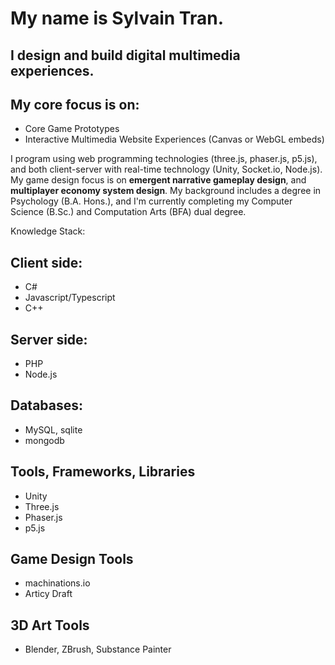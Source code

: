 # My name is Sylvain Tran.
## I design and build digital multimedia experiences.
## My core focus is on:
- Core Game Prototypes
- Interactive Multimedia Website Experiences (Canvas or WebGL embeds)

I program using web programming technologies (three.js, phaser.js, p5.js), and both client-server with real-time technology (Unity, Socket.io, Node.js). 
My game design focus is on **emergent narrative gameplay design**, and **multiplayer economy system design**.
My background includes a degree in Psychology (B.A. Hons.), and I'm currently completing my Computer Science (B.Sc.) and Computation Arts (BFA) dual degree.

Knowledge Stack:
## Client side:
- C#
- Javascript/Typescript
- C++

## Server side:
- PHP
- Node.js

## Databases:
- MySQL, sqlite
- mongodb

## Tools, Frameworks, Libraries
- Unity
- Three.js
- Phaser.js
- p5.js

## Game Design Tools
- machinations.io
- Articy Draft

## 3D Art Tools
- Blender, ZBrush, Substance Painter

